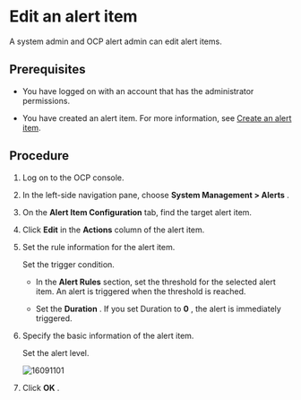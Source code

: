 Edit an alert item 
=======================================

A system admin and OCP alert admin can edit alert items. 

Prerequisites 
----------------------------------

* You have logged on with an account that has the administrator permissions.

  

* You have created an alert item. For more information, see [Create an alert item](../9.use-alert-management/2.create-an-alarm-item.md).

  




Procedure 
------------------------------

1. Log on to the OCP console.

   

2. In the left-side navigation pane, choose **System Management \> Alerts** .

   

3. On the **Alert Item Configuration** tab, find the target alert item.

   

4. Click **Edit** in the **Actions** column of the alert item.

   

5. Set the rule information for the alert item. 

   Set the trigger condition. 
   * In the **Alert Rules** section, set the threshold for the selected alert item. An alert is triggered when the threshold is reached.

     
   
   * Set the **Duration** . If you set Duration to **0** , the alert is immediately triggered.

     
   

   

6. Specify the basic information of the alert item. 

   Set the alert level.

   ![16091101](https://help-static-aliyun-doc.aliyuncs.com/assets/img/en-US/1314306461/p346294.png)
   

7. Click **OK** .

   




